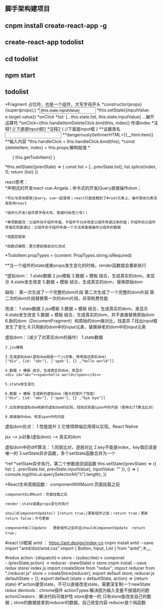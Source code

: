 
## 脚手架构建项目
## cnpm install create-react-app -g
## create-react-app todolist
## cd todolist
## npm start


## todolist
*Fragment	占位符，也是一个组件，大写字母开头
*constructor(props) {super(props);}
*<input value={this.state.inputValue} onChange={this.handleInputChange.bind(this)} />
*this.setState({inputValue: e.target.value})
*onClick
*list: [...this.state.list, this.state.inputValue]  		...展开运算符
*onClick={this.handleItemDeleteClick.bind(this, index)}   	传递index
*注释1	{/*下面是input框*/}
*注释2 	{
			//下面是input框
		}
**设置类名 	<input className='input' />
**dangerouslySetInnerHTML={{__html:item}}
**<label htmlFor="insertArea">输入内容</label>
*this.handleClick = this.handleClick.bind(this);
*const {deleteItem, index} = this.props;解构赋值
*<ul>{ this.getTodoItem() }</ul>
*this.setState((prevState) => {
				const list = [...prevState.list];
				list.splice(index, 1);
				return {list}
			})


react思考：	
	*声明式的开发react-vue-Angela；命令式的开发jQuery直接操作dom；

	*可以与其他框架jQuery，vue一起使用；react只是挂载到了#root元素上，操作其他元素没有影响react

	*组件化开发(组件首字母大写，普通h5标签小写)；

	*单项数据流：父组件向子组件传值，子组件不允许改变父组件传递过来的值；子组件向父组件传值实现是通过：父组件向子组件传递一个方法来直接操作父组件的数据

	*视图层框架

	*函数式编程：更方便前端自动化测试


*TodoItem.propTypes = {content: PropTypes.string.isRequired}

**当一个组件的state或者props发生变化的时候，render函数就会重新执行

*虚拟dom：
	1.state数据
	2.jsx模板
	3.数据 + 模板 结合，生成真实的dom，来显示
	4.state发生改变
	5.数据 + 模板 结合，生成真实的dom，替换原始dom
	
缺陷：
	第一次生成了一个完整的dom片段
	第二次生成了一个完整的dom片段
	第二次的dom片段替换第一次的dom片段，非常耗费性能

改进：
	1.state数据
	2.jsx模板
	3.数据 + 模板 结合，生成真实的dom，来显示
	4.state发生改变
	5.数据 + 模板 结合，生成真实的dom，并不直接替换原始dom
	6.新的dom（DocumentFragment）和原始的dom做对比，找差异
	7.找出input框发生了变化
	8.只用新的dom中的input元素，替换掉老的dom中的input元素
	
虚拟dom：（减少了对真实dom的操作）
	1.state数据
	
	2.jsx模板
	
	3.生成虚拟dom(虚拟dom就是一个js对象，用来描述真实dom)
	["div", {id: "abc"}, ['span'], {} ,"hello world"]]
	
	4.数据 + 模板 结合，生成真实的dom，来显示
	<div id="abc"><span>hello world</span></div>
	
	5.state发生变化
	
	6.数据 + 模板 生成新的虚拟dom（极大的提升了性能）
	["div", {id: "abc"}, ['span'], {} ,"bye bye"]]
	
	7.比较原始虚拟dom和新的虚拟dom的区别，找到区别是span中的内容（使用diff算法比对）
	
	8.直接操作dom，改变span中的内容

虚拟dom优点：
	1.性能提升
	2.它使得跨端应用得以实现。React Native

	
	
jsx --> js对象(虚拟dom) --> 真实的dom


虚拟dom中的diff算法：
	1.同层比对，逐层对比
	2.key不能是index，key值应该是唯一的
	3.setState异步函数，多个setState函数合并为一个
	
*ref
*setState异步执行，第二个参数是回调函数
this.setState((prevState) => ({
	list: [...prevState.list, prevState.inputValue],
	inputValue: ""
}), () => {
	console.log(this.ul.querySelectorAll("li").length);
})


*React生命周期函数：
	componentWillMount:页面挂载之前
	
	componentDidMount：页面挂载之后

	render：state或者props变化时执行
	
	shouldComponentUpdate() {return true;}更新组件之前；return true；更新    return false；不可更新
	
	componentWillUpdate   更新组件之前并且shouldComponentUpdate  return true；
	
	
#react UI框架  antd ： https://ant.design/index-cn
cnpm install antd --save
import "antd/dist/antd.css"
import { Button, Input, List } from "antd";
#<Button></Button>

	
#redux
action  -(dispatch)->  store 
							   -  (subscribe)->  componet  
							   -  (prevState,action)  ->   reducer  -(newState)->  store
cnpm install --save redux
store/
	index.js
		import createStore from "redux";
		import reducer from "./reducer.js"
		store = createStore(reducer);
		export default store;
	reducer.js
		defaultState = {};
		export default (state = defaultState, action) => {return state}
#*action接受state，不可以直接改变state，需要深复制一个newState
redux devtools：chrome插件
actionTypes:解决因为输入变量不报错的问题
actionCreators：解决代码可维护性
store是唯一的
只有store能改变自己的数据；store的数据是拿到reducer的数据，自己改变内容
reducer是个纯函数


